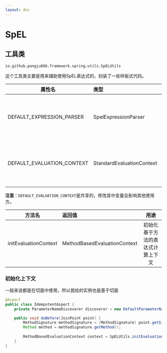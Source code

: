 ```yaml
---
layout: doc
---
```


# SpEL

## 工具类
`io.github.pangju666.framework.spring.utils.SpELUtils`

这个工具类主要是用来辅助使用SpEL表达式的，封装了一些样板式代码。

| 属性名                        | 类型                        |      说明       |
|----------------------------|:--------------------------|:-------------:|
| DEFAULT_EXPRESSION_PARSER  | SpelExpressionParser      | 默认的SpEL表达式解析器 |
| DEFAULT_EVALUATION_CONTEXT | StandardEvaluationContext |  默认的表达式计算上下文  |

**注意**：`DEFAULT_EVALUATION_CONTEXT`是共享的，修改其中变量会影响其他使用方。

| 方法名                   | 返回值                          |        用途        |
|-----------------------|:-----------------------------|:----------------:|
| initEvaluationContext | MethodBasedEvaluationContext | 初始化基于方法的表达式计算上下文 |

### 初始化上下文
一般来说都是在切面中使用，所以我给的实例也是基于切面

```java
@Aspect
public class IdempotentAspect {
    private ParameterNameDiscoverer discoverer = new DefaultParameterNameDiscoverer();

    public void doBefore(JoinPoint point) {
        MethodSignature methodSignature = (MethodSignature) point.getSignature();
        Method method = methodSignature.getMethod();
            
        MethodBasedEvaluationContext context = SpELUtils.initEvaluationContext(method, point.getArgs(), discoverer);
    }
}
```
